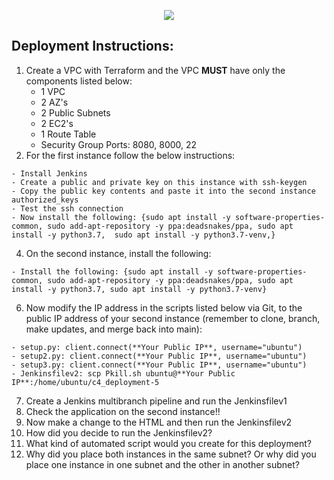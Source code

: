 <p align="center">
<img src="https://github.com/kura-labs-org/kuralabs_deployment_1/blob/main/Kuralogo.png">
</p>

## Deployment Instructions:
1. Create a VPC with Terraform and the VPC **MUST** have only the components listed below:
    - 1 VPC
    - 2 AZ's
    - 2 Public Subnets
    - 2 EC2's
    - 1 Route Table
    - Security Group Ports: 8080, 8000, 22     
2. For the first instance follow the below instructions:
```
- Install Jenkins
- Create a public and private key on this instance with ssh-keygen
- Copy the public key contents and paste it into the second instance authorized_keys
- Test the ssh connection 
- Now install the following: {sudo apt install -y software-properties-common, sudo add-apt-repository -y ppa:deadsnakes/ppa, sudo apt install -y python3.7,  sudo apt install -y python3.7-venv,}
```
4. On the second instance, install the following:
```
- Install the following: {sudo apt install -y software-properties-common, sudo add-apt-repository -y ppa:deadsnakes/ppa, sudo apt install -y python3.7, sudo apt install -y python3.7-venv}
```
6. Now modify the IP address in the scripts listed below via Git, to the public IP address of your second instance (remember to clone, branch, make updates, and merge back into main):
```
- setup.py: client.connect(**Your Public IP**, username="ubuntu")
- setup2.py: client.connect(**Your Public IP**, username="ubuntu")
- setup3.py: client.connect(**Your Public IP**, username="ubuntu")
- Jenkinsfilev2: scp Pkill.sh ubuntu@**Your Public IP**:/home/ubuntu/c4_deployment-5
```
7. Create a Jenkins multibranch pipeline and run the Jenkinsfilev1 
8. Check the application on the second instance!!
4. Now make a change to the HTML and then run the Jenkinsfilev2 
5. How did you decide to run the Jenkinsfilev2?
6. What kind of automated script would you create for this deployment?
7. Why did you place both instances in the same subnet? Or why did you place one instance in one subnet and the other in another subnet?


